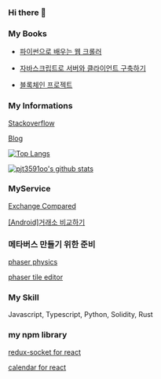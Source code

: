 ### Hi there 👋

### My Books

* [파이썬으로 배우는 웹 크롤러](http://www.kyobobook.co.kr/product/detailViewKor.laf?ejkGb=KOR&mallGb=KOR&barcode=9788956747750&orderClick=LAG&Kc=)

* [자바스크립트로 서버와 클라이언트 구축하기](http://www.kyobobook.co.kr/product/detailViewKor.laf?ejkGb=KOR&mallGb=KOR&barcode=9788956747842&orderClick=LEa&Kc=)

* [블록체인 프로젝트](http://www.kyobobook.co.kr/product/detailViewKor.laf?ejkGb=KOR&mallGb=KOR&barcode=9788956748344&orderClick=LEa&Kc=)

### My Informations

[Stackoverflow](https://stackoverflow.com/users/8667760/%eb%a9%8d%ea%b0%9c-mung?tab=profile)

[Blog](https://blog.naver.com/pjt3591oo)

[![Top Langs](https://github-readme-stats.vercel.app/api/top-langs/?username=pjt3591oo&layout=compact)](https://github.com/anuraghazra/github-readme-stats)

[![pjt3591oo's github stats](https://github-readme-stats.vercel.app/api?username=pjt3591oo&show_icons=true&theme=dark)](https://github.com/anuraghazra/github-readme-stats)

### MyService

[Exchange Compared](https://pjt3591oo.github.io/coin-dashboard/)

[[Android]거래소 비교하기](https://play.google.com/store/apps/details?id=com.mung.weather)

### 메타버스 만들기 위한 준비

[phaser physics](https://pjt3591oo.github.io/phaser-tutorial-1/)

[phaser tile editor](https://pjt3591oo.github.io/phaser-tilemap-practice/)

### My Skill

Javascript, Typescript, Python, Solidity, Rust

### my npm library

[redux-socket for react](https://www.npmjs.com/package/@mung-office/redux-socket)

[calendar for react](https://www.npmjs.com/package/@mung-office/calendar)

